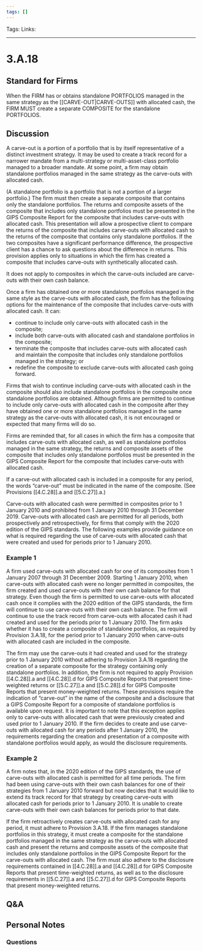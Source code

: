 ```yaml
---
tags: []
---
```

Tags: 
Links: 
___
# 3.A.18
## Standard for Firms
When the FIRM has or obtains standalone PORTFOLIOS managed in the same strategy as the [[CARVE-OUT|CARVE-OUTS]] with allocated cash, the FIRM MUST create a separate COMPOSITE for the standalone PORTFOLIOS.
## Discussion
A carve-out is a portion of a portfolio that is by itself representative of a distinct investment strategy. It may be used to create a track record for a narrower mandate from a multi-strategy or multi-asset-class portfolio managed to a broader mandate. At some point, a firm may obtain standalone portfolios managed in the same strategy as the carve-outs with allocated cash.

(A standalone portfolio is a portfolio that is not a portion of a larger portfolio.) The firm must then create a separate composite that contains only the standalone portfolios. The returns and composite assets of the composite that includes only standalone portfolios must be presented in the GIPS Composite Report for the composite that includes carve-outs with allocated cash. This presentation will allow a prospective client to compare the returns of the composite that includes carve-outs with allocated cash to the returns of the composite that contains only standalone portfolios. If the two composites have a significant performance difference, the prospective client has a chance to ask questions about the difference in returns. This provision applies only to situations in which the firm has created a composite that includes carve-outs with synthetically allocated cash.

It does not apply to composites in which the carve-outs included are carve-outs with their own cash balance.

Once a firm has obtained one or more standalone portfolios managed in the same style as the carve-outs with allocated cash, the firm has the following options for the maintenance of the composite that includes carve-outs with allocated cash. It can:
- continue to include only carve-outs with allocated cash in the composite;
- include both carve-outs with allocated cash and standalone portfolios in the composite;
- terminate the composite that includes carve-outs with allocated cash and maintain the composite that includes only standalone portfolios managed in the strategy; or
- redefine the composite to exclude carve-outs with allocated cash going forward.

Firms that wish to continue including carve-outs with allocated cash in the composite should also include standalone portfolios in the composite once standalone portfolios are obtained. Although firms are permitted to continue to include only carve-outs with allocated cash in the composite after they have obtained one or more standalone portfolios managed in the same strategy as the carve-outs with allocated cash, it is not encouraged or expected that many firms will do so.

Firms are reminded that, for all cases in which the firm has a composite that includes carve-outs with allocated cash, as well as standalone portfolios managed in the same strategy, the returns and composite assets of the composite that includes only standalone portfolios must be presented in the GIPS Composite Report for the composite that includes carve-outs with allocated cash.

If a carve-out with allocated cash is included in a composite for any period, the words “carve-out” must be indicated in the name of the composite. (See Provisions [[4.C.28]].a and [[5.C.27]].a.)

Carve-outs with allocated cash were permitted in composites prior to 1 January 2010 and prohibited from 1 January 2010 through 31 December 2019. Carve-outs with allocated cash are permitted for all periods, both prospectively and retrospectively, for firms that comply with the 2020 edition of the GIPS standards. The following examples provide guidance on what is required regarding the use of carve-outs with allocated cash that were created and used for periods prior to 1 January 2010.

### Example 1
A firm used carve-outs with allocated cash for one of its composites from 1 January 2007 through 31 December 2009. Starting 1 January 2010, when carve-outs with allocated cash were no longer permitted in composites, the firm created and used carve-outs with their own cash balance for that strategy. Even though the firm is permitted to use carve-outs with allocated cash once it complies with the 2020 edition of the GIPS standards, the firm will continue to use carve-outs with their own cash balance. The firm will continue to use the track record from carve-outs with allocated cash it had created and used for the periods prior to 1 January 2010. The firm asks whether it has to create a composite of standalone portfolios, as required by Provision 3.A.18, for the period prior to 1 January 2010 when carve-outs with allocated cash are included in the composite.

The firm may use the carve-outs it had created and used for the strategy prior to 1 January 2010 without adhering to Provision 3.A.18 regarding the creation of a separate composite for the strategy containing only standalone portfolios. In addition, the firm is not required to apply Provision [[4.C.28]].a and [[4.C.28]].d for GIPS Composite Reports that present time-weighted returns or [[5.C.27]].a and [[5.C.28]].d for GIPS Composite Reports that present money-weighted returns. These provisions require the indication of “carve-out” in the name of the composite and a disclosure that a GIPS Composite Report for a composite of standalone portfolios is available upon request. It is important to note that this exception applies only to carve-outs with allocated cash that were previously created and used prior to 1 January 2010. If the firm decides to create and use carve-outs with allocated cash for any periods after 1 January 2010, the requirements regarding the creation and presentation of a composite with standalone portfolios would apply, as would the disclosure requirements.

### Example 2
A firm notes that, in the 2020 edition of the GIPS standards, the use of carve-outs with allocated cash is permitted for all time periods. The firm had been using carve-outs with their own cash balances for one of their strategies from 1 January 2010 forward but now decides that it would like to extend its track record for that strategy by creating carve-outs with allocated cash for periods prior to 1 January 2010. It is unable to create carve-outs with their own cash balances for periods prior to that date.

If the firm retroactively creates carve-outs with allocated cash for any period, it must adhere to Provision 3.A.18. If the firm manages standalone portfolios in this strategy, it must create a composite for the standalone portfolios managed in the same strategy as the carve-outs with allocated cash and present the returns and composite assets of the composite that includes only standalone portfolios in the GIPS Composite Report for the carve-outs with allocated cash. The firm must also adhere to the disclosure requirements contained in [[4.C.28]].a and [[4.C.28]].d for GIPS Composite Reports that present time-weighted returns, as well as to the disclosure requirements in [[5.C.27]].a and [[5.C.27]].d for GIPS Composite Reports that present money-weighted returns.
## Q&A

## Personal Notes

### Questions